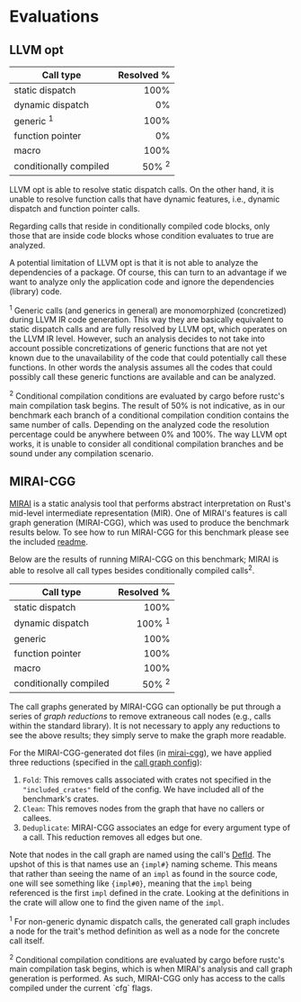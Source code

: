 # Evaluations

## LLVM opt

| Call type              | Resolved %       | 
| ---------------------- | ----------------:|
| static dispatch        |             100% |
| dynamic dispatch       |               0% |
| generic <sup>1</sup>   |             100% |
| function pointer       |               0% |
| macro                  |             100% |
| conditionally compiled | 50% <sup>2</sup> |

LLVM opt is able to resolve static dispatch calls. On the other hand, it is unable to resolve
function calls that have dynamic features, i.e., dynamic dispatch and function pointer calls.

Regarding calls that reside in conditionally compiled code blocks, only those that are inside code
blocks whose condition evaluates to true are analyzed.

A potential limitation of LLVM opt is that it is not able to analyze the dependencies of a package.
Of course, this can turn to an advantage if we want to analyze only the application code and ignore
the dependencies (library) code.

<p>
    <sup>1</sup> Generic calls (and generics in general) are monomorphized (concretized) during
    LLVM IR code generation. This way they are basically equivalent to static dispatch calls and
    are fully resolved by LLVM opt, which operates on the LLVM IR level. However, such an analysis
    decides to not take into account possible concretizations of generic functions that are not yet
    known due to the unavailability of the code that could potentially call these functions. In
    other words the analysis assumes all the codes that could possibly call these generic functions
    are available and can be analyzed.
</p>
<p>
    <sup>2</sup> Conditional compilation conditions are evaluated by cargo before rustc's main
    compilation task begins. The result of 50% is not indicative, as in our benchmark each branch
    of a conditional compilation condition contains the same number of calls. Depending on the
    analyzed code the resolution percentage could be anywhere between 0% and 100%. The way LLVM opt
    works, it is unable to consider all conditional compilation branches and be sound under any
    compilation scenario.
</p>


## MIRAI-CGG

[MIRAI](https://github.com/facebookexperimental/MIRAI) is a static analysis tool that performs 
abstract interpretation on Rust's mid-level intermediate representation (MIR). One of MIRAI's 
features is call graph generation (MIRAI-CGG), which was used to produce the benchmark results
below. To see how to run MIRAI-CGG for this benchmark please see the included 
[readme](./mirai-cgg/README.md).

Below are the results of running MIRAI-CGG on this benchmark; MIRAI is able to resolve all call 
types besides conditionally compiled calls<sup>2</sup>.

| Call type              | Resolved %       | 
| ---------------------- | ----------------:|
| static dispatch        |             100% |
| dynamic dispatch       | 100% <sup>1</sup>|
| generic                |             100% |
| function pointer       |             100% |
| macro                  |             100% |
| conditionally compiled | 50% <sup>2</sup> |

The call graphs generated by MIRAI-CGG can optionally be put through a series of *graph reductions*
to remove extraneous call nodes (e.g., calls within the standard library). It is not necessary to
apply any reductions to see the above results; they simply serve to make the graph more readable.

For the MIRAI-CGG-generated dot files (in [mirai-cgg](./mirai-cgg)), we have applied three 
reductions (specified in the [call graph config](./mirai-cgg/call_graph_config.json)):
1. `Fold`: This removes calls associated with crates not specified in the `"included_crates"`
field of the config. We have included all of the benchmark's crates.
2. `Clean`: This removes nodes from the graph that have no callers or callees.
3. `Deduplicate`: MIRAI-CGG associates an edge for every argument type of a call. This reduction 
removes all edges but one.

Note that nodes in the call graph are named using the call's 
[DefId](https://doc.rust-lang.org/stable/nightly-rustc/rustc_hir/def_id/struct.DefId.html). The
upshot of this is that names use an `{impl#}` naming scheme. This means that rather than seeing
the name of an `impl` as found in the source code, one will see something like `{impl#0}`,
meaning that the `impl` being referenced is the first `impl` defined in the crate. Looking
at the definitions in the crate will allow one to find the given name of the `impl`.

<p>
    <sup>1</sup> For non-generic dynamic dispatch calls, the generated call graph includes a node 
    for the trait's method definition as well as a node for the concrete call itself.
</p>
<p>
    <sup>2</sup> Conditional compilation conditions are evaluated by cargo before rustc's main
    compilation task begins, which is when MIRAI's analysis and call graph generation is performed.
    As such, MIRAI-CGG only has access to the calls compiled under the current `cfg` flags.
</p>

